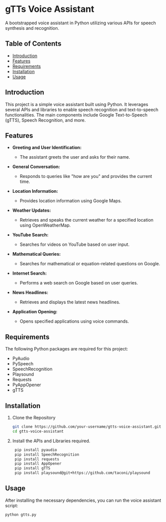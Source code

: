 # gTTs Voice Assistant

A bootstrapped voice assistant in Python utilizing various APIs for speech synthesis and recognition.

## Table of Contents

- [Introduction](#introduction)
- [Features](#features)
- [Requirements](#requirements)
- [Installation](#installation)
- [Usage](#usage)

## Introduction

This project is a simple voice assistant built using Python. It leverages several APIs and libraries to enable speech recognition and text-to-speech functionalities. The main components include Google Text-to-Speech (gTTS), Speech Recognition, and more.

## Features

- **Greeting and User Identification:**
  - The assistant greets the user and asks for their name.

- **General Conversation:**
  - Responds to queries like "how are you" and provides the current time.

- **Location Information:**
  - Provides location information using Google Maps.

- **Weather Updates:**
  - Retrieves and speaks the current weather for a specified location using OpenWeatherMap.

- **YouTube Search:**
  - Searches for videos on YouTube based on user input.

- **Mathematical Queries:**
  - Searches for mathematical or equation-related questions on Google.

- **Internet Search:**
  - Performs a web search on Google based on user queries.

- **News Headlines:**
  - Retrieves and displays the latest news headlines.

- **Application Opening:**
  - Opens specified applications using voice commands.

## Requirements

The following Python packages are required for this project:

- PyAudio
- PySpeech
- SpeechRecognition
- Playsound
- Requests
- PyAppOpener
- gTTS

## Installation

1. Clone the Repository 
   ```bash
   git clone https://github.com/your-username/gtts-voice-assistant.git
   cd gtts-voice-assistant
   
2. Install the APIs and Libraries required.

    ```bash 
     pip install pyaudio
     pip install SpeechRecognition
     pip install requests
     pip install AppOpener
     pip install gTTS
     pip install playsound@git+https://github.com/taconi/playsound

## Usage

After installing the necessary dependencies, you can run the voice assistant script:

```bash
python gtts.py
